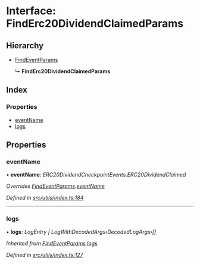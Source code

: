 # Interface: FindErc20DividendClaimedParams

## Hierarchy

- [FindEventParams](_utils_index_.findeventparams.md)

  ↳ **FindErc20DividendClaimedParams**

## Index

### Properties

- [eventName](_utils_index_.finderc20dividendclaimedparams.md#eventname)
- [logs](_utils_index_.finderc20dividendclaimedparams.md#logs)

## Properties

### eventName

• **eventName**: _ERC20DividendCheckpointEvents.ERC20DividendClaimed_

_Overrides [FindEventParams](_utils_index_.findeventparams.md).[eventName](_utils_index_.findeventparams.md#eventname)_

_Defined in [src/utils/index.ts:184](https://github.com/PolymathNetwork/polymath-sdk/blob/d80c6e9/src/utils/index.ts#L184)_

---

### logs

• **logs**: _LogEntry | LogWithDecodedArgs‹DecodedLogArgs›[]_

_Inherited from [FindEventParams](_utils_index_.findeventparams.md).[logs](_utils_index_.findeventparams.md#logs)_

_Defined in [src/utils/index.ts:127](https://github.com/PolymathNetwork/polymath-sdk/blob/d80c6e9/src/utils/index.ts#L127)_
